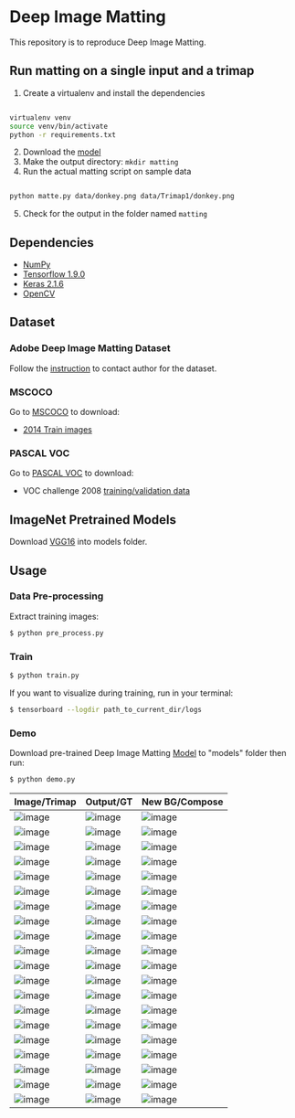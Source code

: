 # Deep Image Matting
This repository is to reproduce Deep Image Matting.

## Run matting on a single input and a trimap

1. Create a virtualenv and install the dependencies
```bash

virtualenv venv
source venv/bin/activate
python -r requirements.txt
```
2. Download the [model](https://github.com/foamliu/Deep-Image-Matting/releases/download/v1.0/final.42-0.0398.hdf5)
3. Make the output directory: `mkdir matting`
4. Run the actual matting script on sample data
```bash

python matte.py data/donkey.png data/Trimap1/donkey.png
```
5. Check for the output in the folder named `matting`

## Dependencies
- [NumPy](http://docs.scipy.org/doc/numpy-1.10.1/user/install.html)
- [Tensorflow 1.9.0](https://www.tensorflow.org/)
- [Keras 2.1.6](https://keras.io/#installation)
- [OpenCV](https://opencv-python-tutroals.readthedocs.io/en/latest/)

## Dataset
### Adobe Deep Image Matting Dataset
Follow the [instruction](https://sites.google.com/view/deepimagematting) to contact author for the dataset.

### MSCOCO
Go to [MSCOCO](http://cocodataset.org/#download) to download:
* [2014 Train images](http://images.cocodataset.org/zips/train2014.zip)


### PASCAL VOC
Go to [PASCAL VOC](http://host.robots.ox.ac.uk/pascal/VOC/) to download:
* VOC challenge 2008 [training/validation data](http://host.robots.ox.ac.uk/pascal/VOC/voc2008/VOCtrainval_14-Jul-2008.tar)

## ImageNet Pretrained Models
Download [VGG16](https://github.com/fchollet/deep-learning-models/releases/download/v0.1/vgg16_weights_tf_dim_ordering_tf_kernels.h5) into models folder.


## Usage
### Data Pre-processing
Extract training images:
```bash
$ python pre_process.py
```

### Train
```bash
$ python train.py
```

If you want to visualize during training, run in your terminal:
```bash
$ tensorboard --logdir path_to_current_dir/logs
```

### Demo
Download pre-trained Deep Image Matting [Model](https://github.com/foamliu/Deep-Image-Matting/releases/download/v1.0/final.42-0.0398.hdf5) to "models" folder then run:
```bash
$ python demo.py
```

Image/Trimap | Output/GT | New BG/Compose | 
|---|---|---|
|![image](https://github.com/foamliu/Deep-Image-Matting/raw/master/images/0_image.png)  | ![image](https://github.com/foamliu/Deep-Image-Matting/raw/master/images/0_out.png)   | ![image](https://github.com/foamliu/Deep-Image-Matting/raw/master/images/0_new_bg.png) |
|![image](https://github.com/foamliu/Deep-Image-Matting/raw/master/images/0_trimap.png) | ![image](https://github.com/foamliu/Deep-Image-Matting/raw/master/images/0_alpha.png) | ![image](https://github.com/foamliu/Deep-Image-Matting/raw/master/images/0_compose.png)|
|![image](https://github.com/foamliu/Deep-Image-Matting/raw/master/images/1_image.png)  | ![image](https://github.com/foamliu/Deep-Image-Matting/raw/master/images/1_out.png)   | ![image](https://github.com/foamliu/Deep-Image-Matting/raw/master/images/1_new_bg.png) | 
|![image](https://github.com/foamliu/Deep-Image-Matting/raw/master/images/1_trimap.png) | ![image](https://github.com/foamliu/Deep-Image-Matting/raw/master/images/1_alpha.png) | ![image](https://github.com/foamliu/Deep-Image-Matting/raw/master/images/1_compose.png)|
|![image](https://github.com/foamliu/Deep-Image-Matting/raw/master/images/2_image.png)  | ![image](https://github.com/foamliu/Deep-Image-Matting/raw/master/images/2_out.png)   | ![image](https://github.com/foamliu/Deep-Image-Matting/raw/master/images/2_new_bg.png) |
|![image](https://github.com/foamliu/Deep-Image-Matting/raw/master/images/2_trimap.png) | ![image](https://github.com/foamliu/Deep-Image-Matting/raw/master/images/2_alpha.png) | ![image](https://github.com/foamliu/Deep-Image-Matting/raw/master/images/2_compose.png)|
|![image](https://github.com/foamliu/Deep-Image-Matting/raw/master/images/3_image.png)  | ![image](https://github.com/foamliu/Deep-Image-Matting/raw/master/images/3_out.png)   | ![image](https://github.com/foamliu/Deep-Image-Matting/raw/master/images/3_new_bg.png) |
|![image](https://github.com/foamliu/Deep-Image-Matting/raw/master/images/3_trimap.png) | ![image](https://github.com/foamliu/Deep-Image-Matting/raw/master/images/3_alpha.png) | ![image](https://github.com/foamliu/Deep-Image-Matting/raw/master/images/3_compose.png)|
|![image](https://github.com/foamliu/Deep-Image-Matting/raw/master/images/4_image.png)  | ![image](https://github.com/foamliu/Deep-Image-Matting/raw/master/images/4_out.png)   | ![image](https://github.com/foamliu/Deep-Image-Matting/raw/master/images/4_new_bg.png) |
|![image](https://github.com/foamliu/Deep-Image-Matting/raw/master/images/4_trimap.png) | ![image](https://github.com/foamliu/Deep-Image-Matting/raw/master/images/4_alpha.png) | ![image](https://github.com/foamliu/Deep-Image-Matting/raw/master/images/4_compose.png)|
|![image](https://github.com/foamliu/Deep-Image-Matting/raw/master/images/5_image.png)  | ![image](https://github.com/foamliu/Deep-Image-Matting/raw/master/images/5_out.png)   | ![image](https://github.com/foamliu/Deep-Image-Matting/raw/master/images/5_new_bg.png) |
|![image](https://github.com/foamliu/Deep-Image-Matting/raw/master/images/5_trimap.png) | ![image](https://github.com/foamliu/Deep-Image-Matting/raw/master/images/5_alpha.png) | ![image](https://github.com/foamliu/Deep-Image-Matting/raw/master/images/5_compose.png)|
|![image](https://github.com/foamliu/Deep-Image-Matting/raw/master/images/6_image.png)  | ![image](https://github.com/foamliu/Deep-Image-Matting/raw/master/images/6_out.png)   | ![image](https://github.com/foamliu/Deep-Image-Matting/raw/master/images/6_new_bg.png) |
|![image](https://github.com/foamliu/Deep-Image-Matting/raw/master/images/6_trimap.png) | ![image](https://github.com/foamliu/Deep-Image-Matting/raw/master/images/6_alpha.png) | ![image](https://github.com/foamliu/Deep-Image-Matting/raw/master/images/6_compose.png)|
|![image](https://github.com/foamliu/Deep-Image-Matting/raw/master/images/7_image.png)  | ![image](https://github.com/foamliu/Deep-Image-Matting/raw/master/images/7_out.png)   | ![image](https://github.com/foamliu/Deep-Image-Matting/raw/master/images/7_new_bg.png) |
|![image](https://github.com/foamliu/Deep-Image-Matting/raw/master/images/7_trimap.png) | ![image](https://github.com/foamliu/Deep-Image-Matting/raw/master/images/7_alpha.png) | ![image](https://github.com/foamliu/Deep-Image-Matting/raw/master/images/7_compose.png)|
|![image](https://github.com/foamliu/Deep-Image-Matting/raw/master/images/8_image.png)  | ![image](https://github.com/foamliu/Deep-Image-Matting/raw/master/images/8_out.png)   | ![image](https://github.com/foamliu/Deep-Image-Matting/raw/master/images/8_new_bg.png) |
|![image](https://github.com/foamliu/Deep-Image-Matting/raw/master/images/8_trimap.png) | ![image](https://github.com/foamliu/Deep-Image-Matting/raw/master/images/8_alpha.png) | ![image](https://github.com/foamliu/Deep-Image-Matting/raw/master/images/8_compose.png)|
|![image](https://github.com/foamliu/Deep-Image-Matting/raw/master/images/9_image.png)  | ![image](https://github.com/foamliu/Deep-Image-Matting/raw/master/images/9_out.png)   | ![image](https://github.com/foamliu/Deep-Image-Matting/raw/master/images/9_new_bg.png) |
|![image](https://github.com/foamliu/Deep-Image-Matting/raw/master/images/9_trimap.png) | ![image](https://github.com/foamliu/Deep-Image-Matting/raw/master/images/9_alpha.png) | ![image](https://github.com/foamliu/Deep-Image-Matting/raw/master/images/9_compose.png)|

